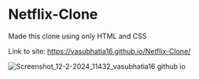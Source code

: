 # Netflix-Clone
Made this clone using only HTML and CSS

Link to site: https://vasubhatia16.github.io/Netflix-Clone/

![Screenshot_12-2-2024_11432_vasubhatia16 github io](https://github.com/VasuBhatia16/Netflix-Clone/assets/125991833/e3d31a64-806f-49c2-b7f5-4ce616361f59)
